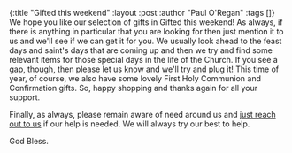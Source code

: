 {:title "Gifted this weekend"
 :layout :post
 :author "Paul O'Regan"
 :tags []}
We hope you like our selection of gifts in Gifted this weekend! As always, if there is anything in particular that you are looking for then just mention it to us and we'll see if we can get it for you. We usually look ahead to the feast days and saint's days that are coming up and then we try and find some relevant items for those special days in the life of the Church. If you see a gap, though, then please let us know and we'll try and plug it! This time of year, of course, we also have some lovely First Holy Communion and Confirmation gifts. So, happy shopping and thanks again for all your support.

Finally, as always, please remain aware of need around us and [just reach out to us](../../pages-output/contact/) if our help is needed. We will always try our best to help.

God Bless.
